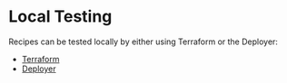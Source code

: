 # Local Testing

Recipes can be tested locally by either using Terraform or the Deployer:

* [Terraform](terraform.md)
* [Deployer](deployer.md)
